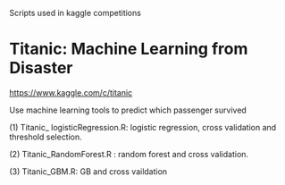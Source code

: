 Scripts used in kaggle competitions

# Titanic: Machine Learning from Disaster

https://www.kaggle.com/c/titanic

Use machine learning tools to predict which passenger survived

(1) Titanic_ logisticRegression.R: logistic regression, cross validation and threshold selection.

(2) Titanic_RandomForest.R : random forest and cross validation.

(3) Titanic_GBM.R: GB and cross vaildation
